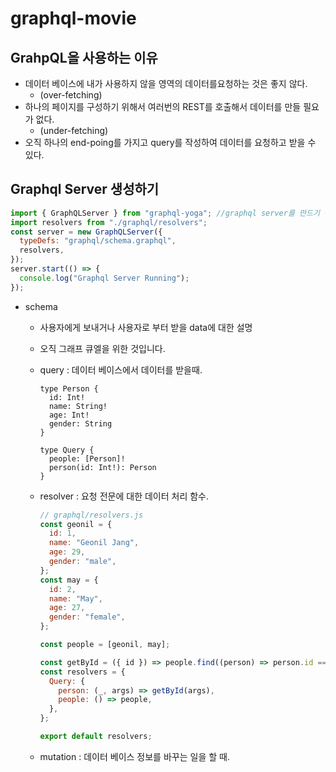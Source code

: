 # graphql-movie

## GrahpQL을 사용하는 이유

- 데이터 베이스에 내가 사용하지 않을 영역의 데이터를요청하는 것은 좋지 않다.
  - (over-fetching)
- 하나의 페이지를 구성하기 위해서 여러번의 REST를 호출해서 데이터를 만들 필요가 없다.
  - (under-fetching)
- 오직 하나의 end-poing를 가지고 query를 작성하여 데이터를 요청하고 받을 수 있다.

## Graphql Server 생성하기

```javascript
import { GraphQLServer } from "graphql-yoga"; //graphql server를 만드기 위한 패키지
import resolvers from "./graphql/resolvers";
const server = new GraphQLServer({
  typeDefs: "graphql/schema.graphql",
  resolvers,
});
server.start(() => {
  console.log("Graphql Server Running");
});
```

- schema

  - 사용자에게 보내거나 사용자로 부터 받을 data에 대한 설명
  - 오직 그래프 큐엘을 위한 것입니다.
  - query : 데이터 베이스에서 데이터를 받을때.

    ```gql
    type Person {
      id: Int!
      name: String!
      age: Int!
      gender: String
    }

    type Query {
      people: [Person]!
      person(id: Int!): Person
    }
    ```

  - resolver : 요청 전문에 대한 데이터 처리 함수.

    ```javascript
    // graphql/resolvers.js
    const geonil = {
      id: 1,
      name: "Geonil Jang",
      age: 29,
      gender: "male",
    };
    const may = {
      id: 2,
      name: "May",
      age: 27,
      gender: "female",
    };

    const people = [geonil, may];

    const getById = ({ id }) => people.find((person) => person.id === id);
    const resolvers = {
      Query: {
        person: (_, args) => getById(args),
        people: () => people,
      },
    };

    export default resolvers;
    ```

  - mutation : 데이터 베이스 정보를 바꾸는 일을 할 때.
